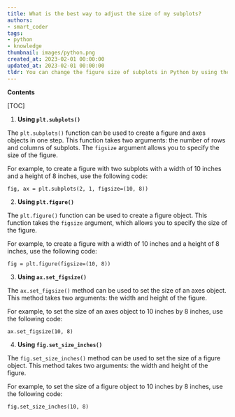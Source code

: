 ```yaml
---
title: What is the best way to adjust the size of my subplots?
authors:
- smart_coder
tags:
- python
- knowledge
thumbnail: images/python.png
created_at: 2023-02-01 00:00:00
updated_at: 2023-02-01 00:00:00
tldr: You can change the figure size of subplots in Python by using the figsize argument in the plt.subplots() function.
---
```


**Contents**

[TOC]

1. **Using `plt.subplots()`**

The `plt.subplots()` function can be used to create a figure and axes objects in one step. This function takes two arguments: the number of rows and columns of subplots. The `figsize` argument allows you to specify the size of the figure.

For example, to create a figure with two subplots with a width of 10 inches and a height of 8 inches, use the following code: 

```
fig, ax = plt.subplots(2, 1, figsize=(10, 8))
```

2. **Using `plt.figure()`**

The `plt.figure()` function can be used to create a figure object. This function takes the `figsize` argument, which allows you to specify the size of the figure.

For example, to create a figure with a width of 10 inches and a height of 8 inches, use the following code: 

```
fig = plt.figure(figsize=(10, 8))
```

3. **Using `ax.set_figsize()`**

The `ax.set_figsize()` method can be used to set the size of an axes object. This method takes two arguments: the width and height of the figure.

For example, to set the size of an axes object to 10 inches by 8 inches, use the following code: 

```
ax.set_figsize(10, 8)
```

4. **Using `fig.set_size_inches()`**

The `fig.set_size_inches()` method can be used to set the size of a figure object. This method takes two arguments: the width and height of the figure.

For example, to set the size of a figure object to 10 inches by 8 inches, use the following code: 

```
fig.set_size_inches(10, 8)
```
